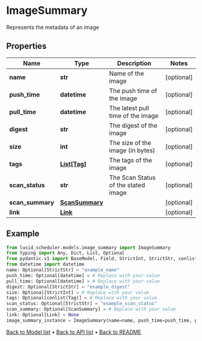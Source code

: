 # ImageSummary

Represents the metadata of an image
## Properties
Name | Type | Description | Notes
------------ | ------------- | ------------- | -------------
**name** | **str** | Name of the image | [optional] 
**push_time** | **datetime** | The push time of the image | [optional] 
**pull_time** | **datetime** | The latest pull time of the image | [optional] 
**digest** | **str** | The digest of the image | [optional] 
**size** | **int** | The size of the image (in bytes) | [optional] 
**tags** | [**List[Tag]**](Tag.md) | The tags of the image | [optional] 
**scan_status** | **str** | The Scan Status of the stated image | [optional] 
**scan_summary** | [**ScanSummary**](ScanSummary.md) |  | [optional] 
**link** | [**Link**](Link.md) |  | [optional] 
## Example

```python
from lusid_scheduler.models.image_summary import ImageSummary
from typing import Any, Dict, List, Optional
from pydantic.v1 import BaseModel, Field, StrictInt, StrictStr, conlist
from datetime import datetime
name: Optional[StrictStr] = "example_name"
push_time: Optional[datetime] = # Replace with your value
pull_time: Optional[datetime] = # Replace with your value
digest: Optional[StrictStr] = "example_digest"
size: Optional[StrictInt] = # Replace with your value
tags: Optional[conlist(Tag)] = # Replace with your value
scan_status: Optional[StrictStr] = "example_scan_status"
scan_summary: Optional[ScanSummary] = # Replace with your value
link: Optional[Link] = None
image_summary_instance = ImageSummary(name=name, push_time=push_time, pull_time=pull_time, digest=digest, size=size, tags=tags, scan_status=scan_status, scan_summary=scan_summary, link=link)

```

[Back to Model list](../README.md#documentation-for-models) &#8226; [Back to API list](../README.md#documentation-for-api-endpoints) &#8226; [Back to README](../README.md)


